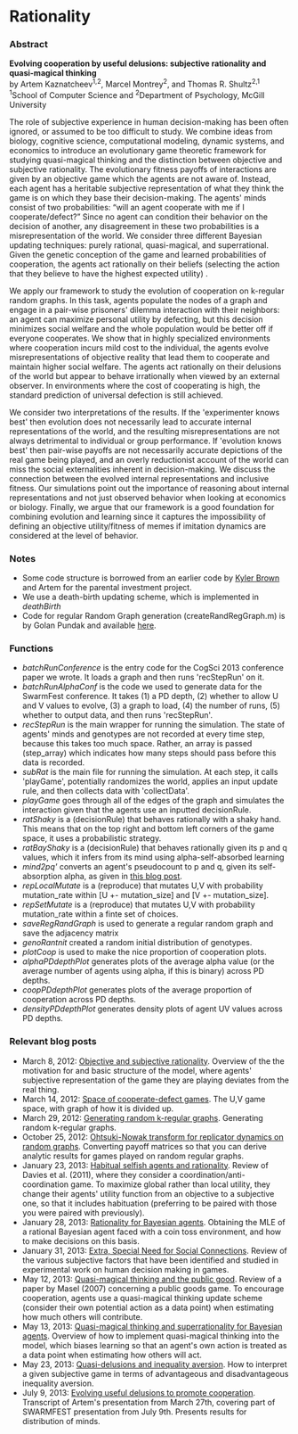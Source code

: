 Rationality
===========
<h3>Abstract</h3>
<b>Evolving cooperation by useful delusions: subjective rationality and quasi-magical thinking</b>
<br />by Artem Kaznatcheev<sup>1,2</sup>, Marcel Montrey<sup>2</sup>, and Thomas R. Shultz<sup>2,1</sup>
<br /><sup>1</sup>School of Computer Science and <sup>2</sup>Department of Psychology, McGill University

The role of subjective experience in human decision-making has been often ignored, or assumed to be
too difficult to study. We combine ideas from biology, cognitive science, computational modeling,
dynamic systems, and economics to introduce an evolutionary game theoretic framework for studying
quasi-magical thinking and the distinction between objective and subjective rationality. The
evolutionary fitness payoffs of interactions are given by an objective game which the agents are not
aware of. Instead, each agent has a heritable subjective representation of what they think the game is on
which they base their decision-making. The agents' minds consist of two probabilities: “will an agent
cooperate with me if I cooperate/defect?” Since no agent can condition their behavior on the decision
of another, any disagreement in these two probabilities is a misrepresentation of the world. We consider
three different Bayesian updating techniques: purely rational, quasi-magical, and superrational. Given
the genetic conception of the game and learned probabilities of cooperation, the agents act rationally on
their beliefs (selecting the action that they believe to have the highest expected utility) .

We apply our framework to study the evolution of cooperation on k-regular random graphs. In this task,
agents populate the nodes of a graph and engage in a pair-wise prisoners' dilemma interaction with their
neighbors: an agent can maximize personal utility by defecting, but this decision minimizes social
welfare and the whole population would be better off if everyone cooperates. We show that in highly
specialized environments where cooperation incurs mild cost to the individual, the agents evolve
misrepresentations of objective reality that lead them to cooperate and maintain higher social welfare.
The agents act rationally on their delusions of the world but appear to behave irrationally when viewed
by an external observer. In environments where the cost of cooperating is high, the standard prediction
of universal defection is still achieved.

We consider two interpretations of the results. If the 'experimenter knows best' then evolution does not
necessarily lead to accurate internal representations of the world, and the resulting misrepresentations
are not always detrimental to individual or group performance. If 'evolution knows best' then pair-wise
payoffs are not necessarily accurate depictions of the real game being played, and an overly
reductionist account of the world can miss the social externalities inherent in decision-making. We
discuss the connection between the evolved internal representations and inclusive fitness. Our
simulations point out the importance of reasoning about internal representations and not just observed
behavior when looking at economics or biology. Finally, we argue that our framework is a good
foundation for combining evolution and learning since it captures the impossibility of defining an
objective utility/fitness of memes if imitation dynamics are considered at the level of behavior.


<h3>Notes</h3>
<ul>
<li>Some code structure is borrowed from an earlier code by <a href=http://home.uchicago.edu/kjbrown/>Kyler Brown</a> and Artem for the parental investment project.
<li>We use a death-birth updating scheme, which is implemented in <i>deathBirth</i></li>
<li>Code for regular Random Graph generation (createRandRegGraph.m) is by Golan Pundak and available <a href=http://www.mathworks.com/matlabcentral/fileexchange/29786-random-regular-generator/content/randRegGraph/createRandRegGraph.m>here</a>.</li>
</ul>

<h3>Functions</h3>
<ul>
<li><i>batchRunConference</i> is the entry code for the CogSci 2013 conference paper we wrote. It loads a graph and then runs 'recStepRun' on it.</li>
<li><i>batchRunAlphaConf</i> is the code we used to generate data for the SwarmFest conference. It takes (1) a PD depth, (2) whether to allow U and V values to evolve, (3) a graph to load, (4) the number of runs, (5) whether to output data, and then runs 'recStepRun'. 
<li><i>recStepRun</i> is the main wrapper for running the simulation. The state of agents' minds and genotypes are not recorded at every time step, because this takes too much space. Rather, an array is passed (step_array) which indicates how many steps should pass before this data is recorded.</li>
<li><i>subRat</i> is the main file for running the simulation. At each step, it calls 'playGame', potentially randomizes the world, applies an input update rule, and then collects data with 'collectData'.</li>
<li><i>playGame</i> goes through all of the edges of the graph and simulates the interaction given that the agents use an inputted decisionRule.</li>
<li><i>ratShaky</i> is a (decisionRule) that behaves rationally with a shaky hand. This means that on the top right and bottom left corners of the game space, it uses a probabilistic strategy.</li>
<li><i>ratBayShaky</i> is a (decisionRule) that behaves rationally given its p and q values, which it infers from its mind using alpha-self-absorbed learning</li>
<li><i>mind2pq'</i> converts an agent's pseudocount to p and q, given its self-absorption alpha, as given in <a href=http://egtheory.wordpress.com/2013/05/13/quasi-magical-thinking-and-superrational-bayesian/>this blog post</a>.</li>
<li><i>repLocalMutate</i> is a (reproduce) that mutates U,V with probability mutation_rate within [U +- mutation_size] and [V +- mutation_size].</li>
<li><i>repSetMutate</i> is a (reproduce) that mutates U,V with probability mutation_rate within a finte set of choices.</li>
<li><i>saveRegRandGraph</i> is used to generate a regular random graph and save the adjacency matrix</li>
<li><i>genoRantnit</i> created a random initial distribution of genotypes.</li>
<li><i>plotCoop</i> is used to make the nice proportion of cooperation plots.</li>
<li><i>alphaPDdepthPlot</i> generates plots of the average alpha value (or the average number of agents using alpha, if this is binary) across PD depths.</li>
<li><i>coopPDdepthPlot</i> generates plots of the average proportion of cooperation across PD depths.</li>
<li><i>densityPDdepthPlot</i> generates density plots of agent UV values across PD depths.</li>
</ul>

<h3>Relevant blog posts</h3>
<ul>
<li>March 8, 2012: <a href=http://egtheory.wordpress.com/2012/03/08/objective-subjective/>Objective and subjective rationality</a>. Overview of the the motivation for and basic structure of the model, where agents' subjective representation of the game they are playing deviates from the real thing.</li>
<li>March 14, 2012: <a href=http://egtheory.wordpress.com/2012/03/14/uv-space/>Space of cooperate-defect games</a>. The U,V game space, with graph of how it is divided up.</li>
<li>March 29, 2012: <a href=http://egtheory.wordpress.com/2012/03/29/random-regular-graphs/>Generating random k-regular graphs</a>. Generating random k-regular graphs.</li>
<li>October 25, 2012: <a href=http://egtheory.wordpress.com/2012/10/25/ohtsuki-nowak-transform/>Ohtsuki-Nowak transform for replicator dynamics on random graphs</a>. Converting payoff matrices so that you can derive analytic results for games played on random regular graphs.</li>
<li>January 23, 2013: <a href=http://egtheory.wordpress.com/2013/01/23/habitual-rationality/>Habitual selfish agents and rationality</a>. Review of Davies et al. (2011), where they consider a coordination/anti-coordination game. To maximize global rather than local utility, they change their agents' utility function from an objective to a subjective one, so that it includes habituation (preferring to be paired with those you were paired with previously).</li>
<li>January 28, 2013: <a href=http://egtheory.wordpress.com/2013/01/28/subjective-bayes/>Rationality for Bayesian agents</a>. Obtaining the MLE of a rational Bayesian agent faced with a coin toss environment, and how to make decisions on this basis.</li>
<li>January 31, 2013: <a href=http://egtheory.wordpress.com/2013/01/31/need-for-social/>Extra, Special Need for Social Connections</a>. Review of the various subjective factors that have been identified and studied in experimental work on human decision making in games.</li>
<li>May 12, 2013: <a href=http://egtheory.wordpress.com/2013/05/12/quasi-magical-thinking-and-the-public-good/>Quasi-magical thinking and the public good</a>. Review of a paper by Masel (2007) concerning a public goods game. To encourage cooperation, agents use a quasi-magical thinking update scheme (consider their own potential action as a data point) when estimating how much others will contribute.</li>
<li>May 13, 2013: <a href=http://egtheory.wordpress.com/2013/05/13/quasi-magical-thinking-and-superrational-bayesian/>Quasi-magical thinking and superrationality for Bayesian agents</a>. Overview of how to implement quasi-magical thinking into the model, which biases learning so that an agent's own action is treated as a data point when estimating how others will act.</li>
<li>May 23, 2013: <a href="http://egtheory.wordpress.com/2013/05/23/quasi-delusions-and-inequality-aversion/">Quasi-delusions and inequality aversion</a>. How to interpret a given subjective game in terms of advantageous and disadvantageous inequality aversion.
<li>July 9, 2013: <a href="http://egtheory.wordpress.com/2013/07/09/evolving-useful-delusions-to-promote-cooperation/">Evolving useful delusions to promote cooperation</a>.  Transcript of Artem's presentation from March 27th, covering part of SWARMFEST presentation from July 9th. Presents results for distribution of minds.</li>
</ul>
